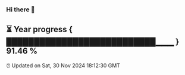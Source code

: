 ### Hi there 👋
⏳ Year progress { ███████████████████████████▁▁▁ } 91.46 %
---
⏰ Updated on Sat, 30 Nov 2024 18:12:30 GMT

